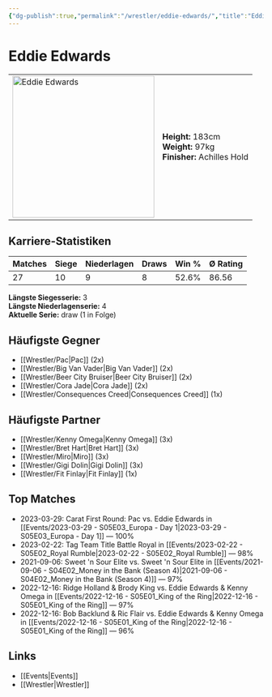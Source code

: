 ```yaml
---
{"dg-publish":true,"permalink":"/wrestler/eddie-edwards/","title":"Eddie Edwards","tags":["wrestler"],"noteIcon":""}
---
```



# Eddie Edwards

<table>
        <tr>
        <td><img src="https://github.com/CptSpaulding1980/choke-slam-wrestling/releases/download/images/Eddie_Edwards.png" width="280" alt="Eddie Edwards"></td>
        <td>
        <b>Height:</b> 183cm<br>
        <b>Weight:</b> 97kg<br>
        <b>Finisher:</b> Achilles Hold<br>
        </td>
        </tr>
        </table>
        
## Karriere-Statistiken

| Matches | Siege | Niederlagen | Draws | Win % | Ø Rating |
|---------|-------|-------------|-------|-------|-----------|
| 27 | 10 | 9 | 8 | 52.6% | 86.56 |

**Längste Siegesserie:** 3<br>**Längste Niederlagenserie:** 4<br>**Aktuelle Serie:** draw (1 in Folge)


## Häufigste Gegner
- [[Wrestler/Pac\|Pac]] (2x)
- [[Wrestler/Big Van Vader\|Big Van Vader]] (2x)
- [[Wrestler/Beer City Bruiser\|Beer City Bruiser]] (2x)
- [[Wrestler/Cora Jade\|Cora Jade]] (2x)
- [[Wrestler/Consequences Creed\|Consequences Creed]] (1x)

## Häufigste Partner
- [[Wrestler/Kenny Omega\|Kenny Omega]] (3x)
- [[Wrestler/Bret Hart\|Bret Hart]] (3x)
- [[Wrestler/Miro\|Miro]] (3x)
- [[Wrestler/Gigi Dolin\|Gigi Dolin]] (3x)
- [[Wrestler/Fit Finlay\|Fit Finlay]] (1x)

## Top Matches
- 2023-03-29: Carat First Round: Pac vs. Eddie Edwards in [[Events/2023-03-29 - S05E03_Europa - Day 1\|2023-03-29 - S05E03_Europa - Day 1]] — 100%
- 2023-02-22: Tag Team Title Battle Royal in [[Events/2023-02-22 - S05E02_Royal Rumble\|2023-02-22 - S05E02_Royal Rumble]] — 98%
- 2021-09-06: Sweet 'n Sour Elite vs. Sweet 'n Sour Elite in [[Events/2021-09-06 - S04E02_Money in the Bank (Season 4)\|2021-09-06 - S04E02_Money in the Bank (Season 4)]] — 97%
- 2022-12-16: Ridge Holland & Brody King vs. Eddie Edwards & Kenny Omega in [[Events/2022-12-16 - S05E01_King of the Ring\|2022-12-16 - S05E01_King of the Ring]] — 97%
- 2022-12-16: Bob Backlund & Ric Flair vs. Eddie Edwards & Kenny Omega in [[Events/2022-12-16 - S05E01_King of the Ring\|2022-12-16 - S05E01_King of the Ring]] — 96%

## Links
- [[Events\|Events]]
- [[Wrestler\|Wrestler]]
